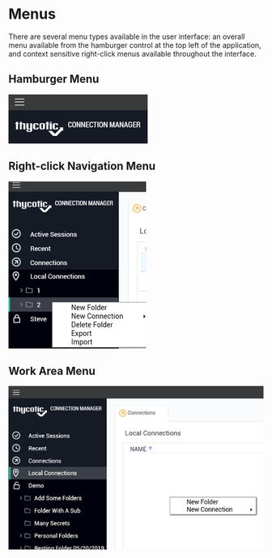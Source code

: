[title]: #	"Menus"
[tags]: #	"menu,ui"
[priority]: #	"305"
# Menus

There are several menu types available in the user interface: an overall menu available from the hamburger control at the top left of the application, and context sensitive right-click menus available throughout the interface.  

## Hamburger Menu

![hamburger-menu](images/hamburger-menu.png)

## Right-click Navigation Menu

![right-click-nav-manu](images/right-click-nav-manu.png)

## Work Area Menu

![work-area-menu](images/work-area-menu.png)